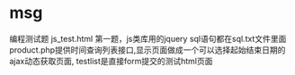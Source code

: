 # msg
编程测试题
js_test.html 第一题，js类库用的jquery
sql语句都在sql.txt文件里面
product.php提供时间查询列表接口,显示页面做成一个可以选择起始结束日期的ajax动态获取页面, testlist是直接form提交的测试html页面

